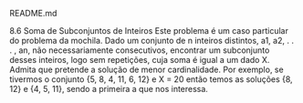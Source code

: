 README.md


8.6 Soma de Subconjuntos de Inteiros
Este problema  é um caso particular do problema da mochila. Dado um conjunto de n inteiros distintos, a1, a2, . . . , an, não necessariamente consecutivos, encontrar um subconjunto desses inteiros, logo sem repetições, cuja soma  é igual a um dado X. Admita que pretende a solução de menor cardinalidade. Por exemplo, se tivermos o conjunto {5, 8, 4, 11, 6, 12} e X = 20 então temos as soluções {8, 12} e {4, 5, 11}, sendo a primeira a que nos interessa.
